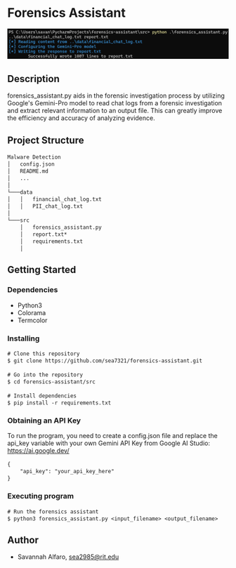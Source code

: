 # Forensics Assistant
![alt assistant_example](resources/example.png)

## Description
forensics_assistant.py aids in the forensic investigation process by utilizing Google's Gemini-Pro model to read chat 
logs from a forensic investigation and extract relevant information to an output file. This can greatly improve the 
efficiency and accuracy of analyzing evidence.

## Project Structure
```
Malware Detection
│   config.json
│   README.md
│   ...
│
└───data
│   │   financial_chat_log.txt
│   │   PII_chat_log.txt
│
└───src
    │   forensics_assistant.py
    │   report.txt*
    │   requirements.txt
    │   
```

## Getting Started

### Dependencies
* Python3
* Colorama 
* Termcolor

### Installing
```
# Clone this repository
$ git clone https://github.com/sea7321/forensics-assistant.git

# Go into the repository
$ cd forensics-assistant/src

# Install dependencies
$ pip install -r requirements.txt
```

### Obtaining an API Key
To run the program, you need to create a config.json file and replace the api_key variable with your own Gemini API Key 
from Google AI Studio: https://ai.google.dev/

```
{
    "api_key": "your_api_key_here"
}
```

### Executing program

```
# Run the forensics assistant
$ python3 forensics_assistant.py <input_filename> <output_filename>
```


## Author
* Savannah Alfaro, sea2985@rit.edu
